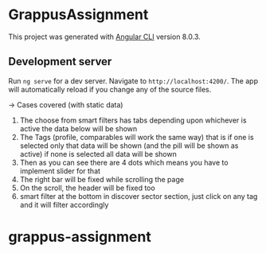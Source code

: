 # GrappusAssignment

This project was generated with [Angular CLI](https://github.com/angular/angular-cli) version 8.0.3.

## Development server

Run `ng serve` for a dev server. Navigate to `http://localhost:4200/`. The app will automatically reload if you change any of the source files.

-> Cases covered (with static data)

1. The choose from smart filters has tabs depending upon whichever is active the data  below will be shown
2. The Tags (profile, comparables will work the same way) that is if one is selected only that data will be shown (and the pill will be shown as active) if none is selected all data will be shown
3. Then as you can see  there are 4 dots which means you have to implement slider for that 
4. The right bar will be fixed while scrolling the page
5. On the scroll, the header will be fixed too 
6. smart filter at the bottom in discover sector section, just click on any tag and it will filter accordingly

# grappus-assignment
